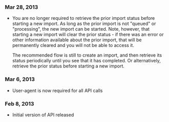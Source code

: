 ### Mar 28, 2013

- You are no longer required to retrieve the prior import status before starting a new
  import. As long as the prior import is not "queued" or "processing", the new import
  can be started. Note, however, that starting a new import will clear the prior status -
  if there was an error or other information available about the prior import, that will
  be permanently cleared and you will not be able to access it.

  The recommended flow is still to create an import, and then retrieve its status periodically
  until you see that it has completed. Or alternatively, retrieve the prior status before starting a
  new import.

### Mar 6, 2013

- User-agent is now required for all API calls

### Feb 8, 2013

- Initial version of API released
